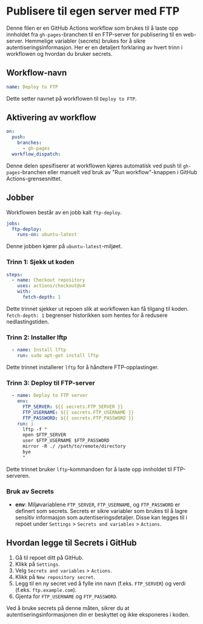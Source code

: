 # Publisere til egen server med FTP

Denne filen er en GitHub Actions workflow som brukes til å laste opp innholdet fra `gh-pages`-branchen til en FTP-server for publisering til en web-server. Hemmelige variabler (secrets) brukes for å sikre autentiseringsinformasjon. Her er en detaljert forklaring av hvert trinn i workflowen og hvordan du bruker secrets.

## Workflow-navn

```yaml
name: Deploy to FTP
```

Dette setter navnet på workflowen til `Deploy to FTP`.

## Aktivering av workflow

```yaml
on:
  push:
    branches:
      - gh-pages
  workflow_dispatch:
```

Denne delen spesifiserer at workflowen kjøres automatisk ved push til `gh-pages`-branchen eller manuelt ved bruk av "Run workflow"-knappen i GitHub Actions-grensesnittet.

## Jobber

Workflowen består av en jobb kalt `ftp-deploy`.

```yaml
jobs:
  ftp-deploy:
    runs-on: ubuntu-latest
```

Denne jobben kjører på `ubuntu-latest`-miljøet.

### Trinn 1: Sjekk ut koden

```yaml
steps:
  - name: Checkout repository
    uses: actions/checkout@v4
    with:
      fetch-depth: 1
```

Dette trinnet sjekker ut repoen slik at workflowen kan få tilgang til koden. `fetch-depth: 1` begrenser historikken som hentes for å redusere nedlastingstiden.

### Trinn 2: Installer lftp

```yaml
  - name: Install lftp
    run: sudo apt-get install lftp
```

Dette trinnet installerer `lftp` for å håndtere FTP-opplastinger.

### Trinn 3: Deploy til FTP-server

```yaml
  - name: Deploy to FTP server
    env:
      FTP_SERVER: ${{ secrets.FTP_SERVER }}
      FTP_USERNAME: ${{ secrets.FTP_USERNAME }}
      FTP_PASSWORD: ${{ secrets.FTP_PASSWORD }}
    run: |
      lftp -f "
      open $FTP_SERVER
      user $FTP_USERNAME $FTP_PASSWORD
      mirror -R ./ /path/to/remote/directory
      bye
      "
```

Dette trinnet bruker `lftp`-kommandoen for å laste opp innholdet til FTP-serveren.

### Bruk av Secrets

- **env**: Miljøvariablene `FTP_SERVER`, `FTP_USERNAME`, og `FTP_PASSWORD` er definert som secrets. Secrets er sikre variabler som brukes til å lagre sensitiv informasjon som autentiseringsdetaljer. Disse kan legges til i repoet under `Settings` > `Secrets and variables` > `Actions`.

## Hvordan legge til Secrets i GitHub

1. Gå til repoet ditt på GitHub.
2. Klikk på `Settings`.
3. Velg `Secrets and variables` > `Actions`.
4. Klikk på `New repository secret`.
5. Legg til en ny secret ved å fylle inn navn (f.eks. `FTP_SERVER`) og verdi (f.eks. `ftp.example.com`).
6. Gjenta for `FTP_USERNAME` og `FTP_PASSWORD`.

Ved å bruke secrets på denne måten, sikrer du at autentiseringsinformasjonen din er beskyttet og ikke eksponeres i koden.
